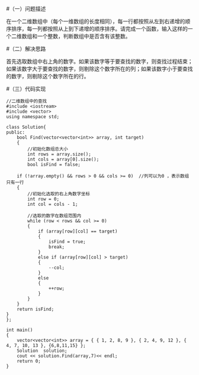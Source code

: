  
#（一）问题描述

   在一个二维数组中（每个一维数组的长度相同），每一行都按照从左到右递增的顺序排序，每一列都按照从上到下递增的顺序排序。请完成一个函数，输入这样的一个二维数组和一个整数，判断数组中是否含有该整数。

#（二）解决思路

   首先选取数组中右上角的数字。如果该数字等于要查找的数字，则查找过程结束；如果该数字大于要查找的数字，则剔除这个数字所在的列；如果该数字小于要查找的数字，则剔除这个数字所在的行。

#（三）代码实现

    //二维数组中的查找
    #include <iostream>
    #include <vector>
    using namespace std;
    
    class Solution{
    public:
    	bool Find(vector<vector<int>> array, int target)
    	{
    		//初始化数组总大小
    		int rows = array.size();
    		int cols = array[0].size();
    		bool isFind = false;

		if (!array.empty() && rows > 0 && cols >= 0)  //列可以为0 ，表示数组只有一行
		{
			//初始化选取的右上角数字坐标
			int row = 0;
			int col = cols - 1;

			//选取的数字在数组范围内
			while (row < rows && col >= 0)
			{
				if (array[row][col] == target)
				{
					isFind = true;
					break;
				}
				else if (array[row][col] > target)
				{
					--col;
				}
				else
				{
					++row;
				}
			}
		}
		return isFind;
	}
    };
    
    int main()
    {
    	vector<vector<int>> array = { { 1, 2, 8, 9 }, { 2, 4, 9, 12 }, { 4, 7, 10, 13 }, {6,8,11,15} };
    	Solution  solution;
    	cout << solution.Find(array,7)<< endl;
    	return 0;
    }

